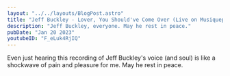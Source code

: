 ```yaml
---
layout: "../../layouts/BlogPost.astro"
title: "Jeff Buckley - Lover, You Should've Come Over (Live on Musiqueplus, May 28, 1995)"
description: "Jeff Buckley, everyone. May he rest in peace."
pubDate: "Jan 20 2023"
youtubeID: "F_eLuk4RjIQ"
---
```


Even just hearing this recording of Jeff Buckley's voice (and soul) is like a shockwave of pain and pleasure for me. May he rest in peace.